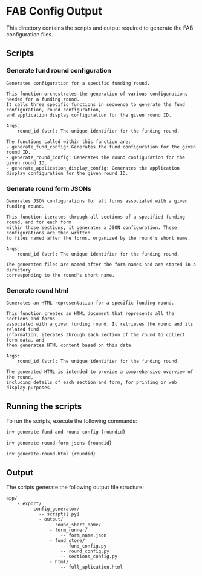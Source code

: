 # FAB Config Output

This directory contains the scripts and output required to generate the FAB configuration files.

## Scripts
### Generate fund round configuration
    Generates configuration for a specific funding round.

    This function orchestrates the generation of various configurations needed for a funding round.
    It calls three specific functions in sequence to generate the fund configuration, round configuration,
    and application display configuration for the given round ID.

    Args:
        round_id (str): The unique identifier for the funding round.

    The functions called within this function are:
    - generate_fund_config: Generates the fund configuration for the given round ID.
    - generate_round_config: Generates the round configuration for the given round ID.
    - generate_application_display_config: Generates the application display configuration for the given round ID.

### Generate round form JSONs
    Generates JSON configurations for all forms associated with a given funding round.

    This function iterates through all sections of a specified funding round, and for each form
    within those sections, it generates a JSON configuration. These configurations are then written
    to files named after the forms, organized by the round's short name.

    Args:
        round_id (str): The unique identifier for the funding round.

    The generated files are named after the form names and are stored in a directory
    corresponding to the round's short name.

### Generate round html
    Generates an HTML representation for a specific funding round.

    This function creates an HTML document that represents all the sections and forms
    associated with a given funding round. It retrieves the round and its related fund
    information, iterates through each section of the round to collect form data, and
    then generates HTML content based on this data.

    Args:
        round_id (str): The unique identifier for the funding round.

    The generated HTML is intended to provide a comprehensive overview of the round,
    including details of each section and form, for printing or web display purposes.

## Running the scripts
To run the scripts, execute the following commands:

```bash
inv generate-fund-and-round-config {roundid}

inv generate-round-form-jsons {roundid}

inv generate-round-html {roundid}
```

## Output
The scripts generate the following output file structure:
```plaintext
app/
    - export/
        - config_generator/
            -- scripts[.py]
            - output/
                - round_short_name/
                - form_runner/
                    -- form_name.json
                - fund_store/
                    -- fund_config.py
                    -- round_config.py
                    -- sections_config.py
                - html/
                    -- full_aplication.html
```

<!-- TODO: Is this now covered by cloning? >> -->
<!-- # SPIKE to look at Question Bank and answer config_reuse -->
<!-- By storing some reusable configuration outside the form jsons, we can allow parts of forms to be generated from minimal input information - making it more feasible for less technical colleagues to create this input information, or for it to be generated by a UI.

Creating forms from reusable questions means the answers to those questions will line up between applications, so we can more easily allow applicants to take information from one application and reuse in another.

Having reusable questions also means we can have reusable assessment config - eg. the organisation information can be reused in un-scored general information sections without duplicating the config.

## Reusable configuration
[Components](./config/components_to_reuse.py) Configuration for individual components (fields). Structure is as in the form json, except for conditions which are simplified
[Pages](./config/pages_to_reuse.py) Configuration for pages that can be inserted into forms. Basically each page is a list of component IDs that exist in `components_to_reuse.py` above.
[Sub Pages](./config/sub_pages_to_reuse.py) Contains full form json info for some pages that are constant when reused, eg. the summary page. But also ones that are needed for sub flows based on conditions - eg. the 'what alternative names does your org use' page is in here, as it will always be required if you add the component `reuse_organisation_other_names_yes_no`
[Assessment Themes](./config/themes_to_reuse.py) Specifies themes that can be reused across assessments, basically a list of the components in each theme. These component names are the same as in `components_to_reuse.py`

## Example inputs - Forms
These are examples of the inputs required from a fund to create forms based on reusable components. Once the form json is generated, it can always be edited to add non-reusable components/pages as well.
[Org Info Basic](./test_data/in/org-info_basic_name_address.json) Just asks for organisation name and address
[Org info with alternative names](./test_data/in/org-info_alt_name_address.json) As above but allows alternative names
[Full organisation info](./test_data/in/org-info_all.json) Uses all the components configured as part of the POC - org name, address, alternative names, purpose and web links

## Example inputs - Assessment
Example of input to generate assessment configuration for the `Full Organisation Info` example form above
[Un-scored Full org info](./test_data/in/assmnt_unscored.json) Lists the themes within each sub-criteria for the assessment sections

# Steps to generate form json
1. Create an input file, as per [example inputs](#example-inputs---forms) specifying the pages you want in your form
1. Execute the form generation script: `python -m config_reuse.generate_form` and complete the command prompts to generate the json from the input

# Steps to generate assessment config for a set of questions
1. Create an input file, as per [example inputs](#example-inputs---assessment) specifying the layout of themes etc that you need
1. Generate field info for the forms you are using - atm run `test_generate_assessment_fields_for_testing` in `test_generate_all_questions.py` in fund-store.
1. Run the assessment config generation script: `python -m config_reuse.generate_assessment_config` and answer the prompts, point it to the input file you created and the generated field info from the previous step. -->
